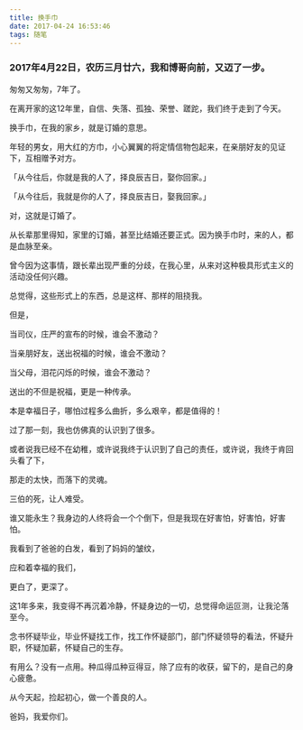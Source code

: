 ```yaml
---
title: 换手巾
date: 2017-04-24 16:53:46
tags: 随笔
---
```



### 2017年4月22日，农历三月廿六，我和博哥向前，又迈了一步。

匆匆又匆匆，7年了。

在离开家的这12年里，自信、失落、孤独、荣誉、蹉跎，我们终于走到了今天。

<!-- more -->

换手巾，在我的家乡，就是订婚的意思。

年轻的男女，用大红的方巾，小心翼翼的将定情信物包起来，在亲朋好友的见证下，互相赠予对方。

「从今往后，你就是我的人了，择良辰吉日，娶你回家。」

「从今往后，我就是你的人了，择良辰吉日，娶我回家。」

对，这就是订婚了。

从长辈那里得知，家里的订婚，甚至比结婚还要正式。因为换手巾时，来的人，都是血脉至亲。

曾今因为这事情，跟长辈出现严重的分歧，在我心里，从来对这种极具形式主义的活动没任何兴趣。

总觉得，这些形式上的东西，总是这样、那样的阻挠我。

但是，

当司仪，庄严的宣布的时候，谁会不激动？

当亲朋好友，送出祝福的时候，谁会不激动？

当父母，泪花闪烁的时候，谁会不激动？

送出的不但是祝福，更是一种传承。

本是幸福日子，哪怕过程多么曲折，多么艰辛，都是值得的！

过了那一刻，我也仿佛真的认识到了很多。

或者说我已经不在幼稚，或许说我终于认识到了自己的责任，或许说，我终于肯回头看了下，

那走的太快，而落下的灵魂。

三伯的死，让人难受。

谁又能永生？我身边的人终将会一个个倒下，但是我现在好害怕，好害怕，好害怕。

我看到了爸爸的白发，看到了妈妈的皱纹，

应和着幸福的我们，

更白了，更深了。

这1年多来，我变得不再沉着冷静，怀疑身边的一切，总觉得命运叵测，让我沦落至今。

念书怀疑毕业，毕业怀疑找工作，找工作怀疑部门，部门怀疑领导的看法，怀疑升职，怀疑加薪，怀疑自己的生存。

有用么？没有一点用。种瓜得瓜种豆得豆，除了应有的收获，留下的，是自己的身心疲惫。

从今天起，捡起初心，做一个善良的人。

爸妈，我爱你们。
